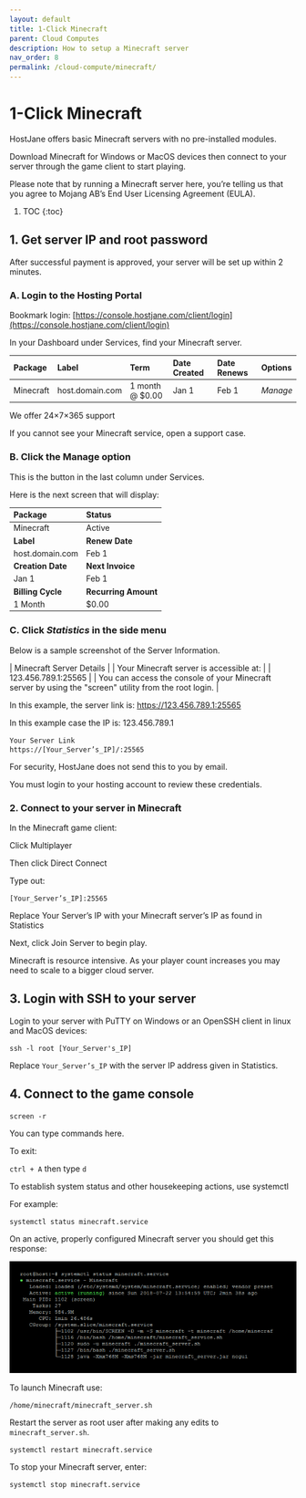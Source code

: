 ```yaml
---
layout: default
title: 1-Click Minecraft
parent: Cloud Computes
description: How to setup a Minecraft server
nav_order: 8
permalink: /cloud-compute/minecraft/
---
```


# 1-Click Minecraft

<span class="green">HostJane offers basic Minecraft servers with no pre-installed modules.</span>

Download Minecraft for Windows or MacOS devices then connect to your server through the game client to start playing.

Please note that by running a Minecraft server here, you’re telling us that you agree to Mojang AB’s End User Licensing Agreement (EULA).

1. TOC
{:toc}

## 1. Get server IP and root password

After successful payment is approved, your server will be set up within 2 minutes.

### A. Login to the Hosting Portal

Bookmark login: [https://console.hostjane.com/client/login](https://console.hostjane.com/client/login)

In your Dashboard under Services, find your Minecraft server.

| Package | Label | Term  | Date Created | Date Renews | Options |
|:-------|:----------|:------|:----------|:------|:------|
| Minecraft | host.domain.com | 1 month @ $0.00 | Jan 1 | Feb 1 |*Manage* |

We offer 24×7×365 support

If you cannot see your Minecraft service, open a support case.

### B. Click the Manage option

This is the button in the last column under Services.

Here is the next screen that will display: 

| Package | Status|
|:-------|:----------|
| Minecraft | Active|
| **Label** | **Renew Date**|
| host.domain.com | Feb 1 |
| **Creation Date** | **Next Invoice**|
| Jan 1 | Feb 1 |
| **Billing Cycle** | **Recurring Amount**|
| 1 Month | $0.00 |

### C. Click *Statistics* in the side menu

Below is a sample screenshot of the Server Information.

| Minecraft Server Details |
| Your Minecraft server is accessible at: |
| 123.456.789.1:25565 |
| You can access the console of your Minecraft server by using the "screen" utility from the root login. |

In this example, the server link is: https://123.456.789.1:25565

In this example case the IP is: 123.456.789.1

```
Your Server Link
https://[Your_Server’s_IP]/:25565
```

For security, HostJane does not send this to you by email.

You must login to your hosting account to review these credentials.

### 2. Connect to your server in Minecraft

In the Minecraft game client:

Click Multiplayer

Then click Direct Connect

Type out:

```
[Your_Server’s_IP]:25565
```

Replace Your Server’s IP with your Minecraft server’s IP as found in Statistics

Next, click Join Server to begin play.

Minecraft is resource intensive. As your player count increases you may need to scale to a bigger cloud server.

## 3. Login with SSH to your server

Login to your server with PuTTY on Windows or an OpenSSH client in linux and MacOS devices:

```
ssh -l root [Your_Server's_IP]
```

Replace `Your_Server’s_IP` with the server IP address given in Statistics.

## 4. Connect to the game console

```
screen -r
```

You can type commands here.

To exit:

`ctrl + A` then type `d`

To establish system status and other housekeeping actions, use systemctl

For example:

```
systemctl status minecraft.service
```

On an active, properly configured Minecraft server you should get this response:

![](\assets\hosting\minecraft-server-status.png)

To launch Minecraft use:

```
/home/minecraft/minecraft_server.sh
```

Restart the server as root user after making any edits to `minecraft_server.sh`.

```
systemctl restart minecraft.service
```

To stop your Minecraft server, enter:

```
systemctl stop minecraft.service
```